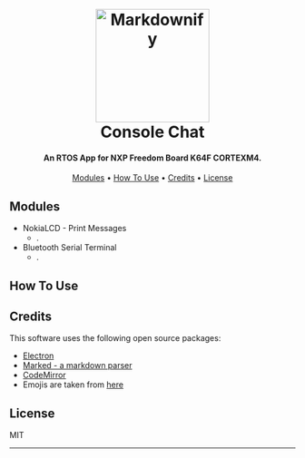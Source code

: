 
<h1 align="center">
  <br>
  <a href="http://www.amitmerchant.com/electron-markdownify"><img src="https://raw.githubusercontent.com/amitmerchant1990/electron-markdownify/master/app/img/markdownify.png" alt="Markdownify" width="200"></a>
  <br>
  Console Chat
  <br>
</h1>

<h4 align="center">An RTOS App for NXP Freedom Board K64F CORTEXM4.</h4>

<p align="center">
  <a href="#key-features">Modules</a> •
  <a href="#how-to-use">How To Use</a> •
  <a href="#credits">Credits</a> •
  <a href="#license">License</a>
</p>

## Modules

* NokiaLCD - Print Messages
  - .
* Bluetooth Serial Terminal
  - .


## How To Use


## Credits

This software uses the following open source packages:

- [Electron](http://electron.atom.io/)
- [Marked - a markdown parser](https://github.com/chjj/marked)
- [CodeMirror](http://codemirror.net/)
- Emojis are taken from [here](https://github.com/arvida/emoji-cheat-sheet.com)

## License

MIT

---
